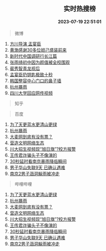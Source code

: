<div align="center"><h2>实时热搜榜</h2><h4>2023-07-19 22:51:01</h4></div>

> 微博  

1. [方川导演 孟宴臣](https://s.weibo.com/weibo?q=%E6%96%B9%E5%B7%9D%E5%AF%BC%E6%BC%94%20%E5%AD%9F%E5%AE%B4%E8%87%A3&t=31&band_rank=1&Refer=top)<br />
2. [黄渤感谢30多位妲己盛装前来](https://s.weibo.com/weibo?q=%23%E9%BB%84%E6%B8%A4%E6%84%9F%E8%B0%A230%E5%A4%9A%E4%BD%8D%E5%A6%B2%E5%B7%B1%E7%9B%9B%E8%A3%85%E5%89%8D%E6%9D%A5%23&t=31&band_rank=2&Refer=top)<br />
3. [新时代中国调研行长江篇](https://s.weibo.com/weibo?q=%23%E6%96%B0%E6%97%B6%E4%BB%A3%E4%B8%AD%E5%9B%BD%E8%B0%83%E7%A0%94%E8%A1%8C%E9%95%BF%E6%B1%9F%E7%AF%87%23&t=31&band_rank=3&Refer=top)<br />
4. [张雨绮初中因为颜值被全校围观](https://s.weibo.com/weibo?q=%23%E5%BC%A0%E9%9B%A8%E7%BB%AE%E5%88%9D%E4%B8%AD%E5%9B%A0%E4%B8%BA%E9%A2%9C%E5%80%BC%E8%A2%AB%E5%85%A8%E6%A0%A1%E5%9B%B4%E8%A7%82%23&t=31&band_rank=4&Refer=top)<br />
5. [裴秀智青龙视后](https://s.weibo.com/weibo?q=%23%E8%A3%B4%E7%A7%80%E6%99%BA%E9%9D%92%E9%BE%99%E8%A7%86%E5%90%8E%23&t=31&band_rank=5&Refer=top)<br />
6. [孟宴臣扔钥匙极致十秒](https://s.weibo.com/weibo?q=%23%E5%AD%9F%E5%AE%B4%E8%87%A3%E6%89%94%E9%92%A5%E5%8C%99%E6%9E%81%E8%87%B4%E5%8D%81%E7%A7%92%23&t=31&band_rank=6&Refer=top)<br />
7. [韩国整容中心门口的鼻子墙](https://s.weibo.com/weibo?q=%23%E9%9F%A9%E5%9B%BD%E6%95%B4%E5%AE%B9%E4%B8%AD%E5%BF%83%E9%97%A8%E5%8F%A3%E7%9A%84%E9%BC%BB%E5%AD%90%E5%A2%99%23&t=31&band_rank=7&Refer=top)<br />
8. [杭州暴雨](https://s.weibo.com/weibo?q=%E6%9D%AD%E5%B7%9E%E6%9A%B4%E9%9B%A8&t=31&band_rank=8&Refer=top)<br />
9. [四川大学回应网传视频](https://s.weibo.com/weibo?q=%23%E5%9B%9B%E5%B7%9D%E5%A4%A7%E5%AD%A6%E5%9B%9E%E5%BA%94%E7%BD%91%E4%BC%A0%E8%A7%86%E9%A2%91%23&t=31&band_rank=9&Refer=top)<br />

> 知乎  


> 百度  

1. [为了天更蓝水更清山更绿](https://www.baidu.com/s?wd=%E4%B8%BA%E4%BA%86%E5%A4%A9%E6%9B%B4%E8%93%9D%E6%B0%B4%E6%9B%B4%E6%B8%85%E5%B1%B1%E6%9B%B4%E7%BB%BF&sa=fyb_news&rsv_dl=fyb_news)<br />
2. [杭州暴雨](https://www.baidu.com/s?wd=%E6%9D%AD%E5%B7%9E%E6%9A%B4%E9%9B%A8&sa=fyb_news&rsv_dl=fyb_news)<br />
3. [大麦网到底有没有票？](https://www.baidu.com/s?wd=%E5%A4%A7%E9%BA%A6%E7%BD%91%E5%88%B0%E5%BA%95%E6%9C%89%E6%B2%A1%E6%9C%89%E7%A5%A8%EF%BC%9F&sa=fyb_news&rsv_dl=fyb_news)<br />
4. [营造文明网络生态](https://www.baidu.com/s?wd=%E8%90%A5%E9%80%A0%E6%96%87%E6%98%8E%E7%BD%91%E7%BB%9C%E7%94%9F%E6%80%81&sa=fyb_news&rsv_dl=fyb_news)<br />
5. [川大招生视频现“旭日旗”?校方报警](https://www.baidu.com/s?wd=%E5%B7%9D%E5%A4%A7%E6%8B%9B%E7%94%9F%E8%A7%86%E9%A2%91%E7%8E%B0%E2%80%9C%E6%97%AD%E6%97%A5%E6%97%97%E2%80%9D%3F%E6%A0%A1%E6%96%B9%E6%8A%A5%E8%AD%A6&sa=fyb_news&rsv_dl=fyb_news)<br />
6. [王传君诈骗头子不像演的](https://www.baidu.com/s?wd=%E7%8E%8B%E4%BC%A0%E5%90%9B%E8%AF%88%E9%AA%97%E5%A4%B4%E5%AD%90%E4%B8%8D%E5%83%8F%E6%BC%94%E7%9A%84&sa=fyb_news&rsv_dl=fyb_news)<br />
7. [30秒延时看南京暴雨降临瞬间](https://www.baidu.com/s?wd=30%E7%A7%92%E5%BB%B6%E6%97%B6%E7%9C%8B%E5%8D%97%E4%BA%AC%E6%9A%B4%E9%9B%A8%E9%99%8D%E4%B8%B4%E7%9E%AC%E9%97%B4&sa=fyb_news&rsv_dl=fyb_news)<br />
8. [男子华山失联9天 已确认遇难](https://www.baidu.com/s?wd=%E7%94%B7%E5%AD%90%E5%8D%8E%E5%B1%B1%E5%A4%B1%E8%81%949%E5%A4%A9+%E5%B7%B2%E7%A1%AE%E8%AE%A4%E9%81%87%E9%9A%BE&sa=fyb_news&rsv_dl=fyb_news)<br />
9. [南京2男子涵洞躲雨被冲走](https://www.baidu.com/s?wd=%E5%8D%97%E4%BA%AC2%E7%94%B7%E5%AD%90%E6%B6%B5%E6%B4%9E%E8%BA%B2%E9%9B%A8%E8%A2%AB%E5%86%B2%E8%B5%B0&sa=fyb_news&rsv_dl=fyb_news)<br />

> 哔哩哔哩  

1. [为了天更蓝水更清山更绿](https://www.baidu.com/s?wd=%E4%B8%BA%E4%BA%86%E5%A4%A9%E6%9B%B4%E8%93%9D%E6%B0%B4%E6%9B%B4%E6%B8%85%E5%B1%B1%E6%9B%B4%E7%BB%BF&sa=fyb_news&rsv_dl=fyb_news)<br />
2. [杭州暴雨](https://www.baidu.com/s?wd=%E6%9D%AD%E5%B7%9E%E6%9A%B4%E9%9B%A8&sa=fyb_news&rsv_dl=fyb_news)<br />
3. [大麦网到底有没有票？](https://www.baidu.com/s?wd=%E5%A4%A7%E9%BA%A6%E7%BD%91%E5%88%B0%E5%BA%95%E6%9C%89%E6%B2%A1%E6%9C%89%E7%A5%A8%EF%BC%9F&sa=fyb_news&rsv_dl=fyb_news)<br />
4. [营造文明网络生态](https://www.baidu.com/s?wd=%E8%90%A5%E9%80%A0%E6%96%87%E6%98%8E%E7%BD%91%E7%BB%9C%E7%94%9F%E6%80%81&sa=fyb_news&rsv_dl=fyb_news)<br />
5. [川大招生视频现“旭日旗”?校方报警](https://www.baidu.com/s?wd=%E5%B7%9D%E5%A4%A7%E6%8B%9B%E7%94%9F%E8%A7%86%E9%A2%91%E7%8E%B0%E2%80%9C%E6%97%AD%E6%97%A5%E6%97%97%E2%80%9D%3F%E6%A0%A1%E6%96%B9%E6%8A%A5%E8%AD%A6&sa=fyb_news&rsv_dl=fyb_news)<br />
6. [王传君诈骗头子不像演的](https://www.baidu.com/s?wd=%E7%8E%8B%E4%BC%A0%E5%90%9B%E8%AF%88%E9%AA%97%E5%A4%B4%E5%AD%90%E4%B8%8D%E5%83%8F%E6%BC%94%E7%9A%84&sa=fyb_news&rsv_dl=fyb_news)<br />
7. [30秒延时看南京暴雨降临瞬间](https://www.baidu.com/s?wd=30%E7%A7%92%E5%BB%B6%E6%97%B6%E7%9C%8B%E5%8D%97%E4%BA%AC%E6%9A%B4%E9%9B%A8%E9%99%8D%E4%B8%B4%E7%9E%AC%E9%97%B4&sa=fyb_news&rsv_dl=fyb_news)<br />
8. [男子华山失联9天 已确认遇难](https://www.baidu.com/s?wd=%E7%94%B7%E5%AD%90%E5%8D%8E%E5%B1%B1%E5%A4%B1%E8%81%949%E5%A4%A9+%E5%B7%B2%E7%A1%AE%E8%AE%A4%E9%81%87%E9%9A%BE&sa=fyb_news&rsv_dl=fyb_news)<br />
9. [南京2男子涵洞躲雨被冲走](https://www.baidu.com/s?wd=%E5%8D%97%E4%BA%AC2%E7%94%B7%E5%AD%90%E6%B6%B5%E6%B4%9E%E8%BA%B2%E9%9B%A8%E8%A2%AB%E5%86%B2%E8%B5%B0&sa=fyb_news&rsv_dl=fyb_news)<br />
